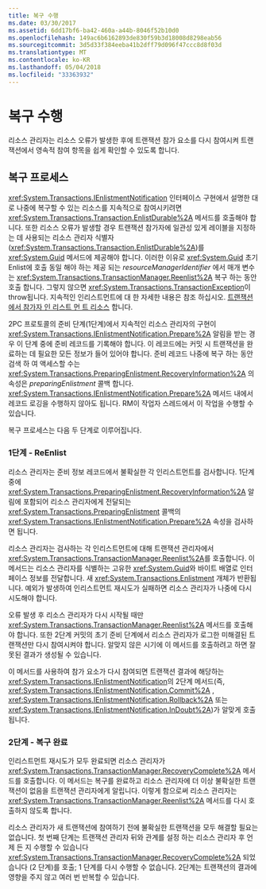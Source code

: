 ```yaml
---
title: 복구 수행
ms.date: 03/30/2017
ms.assetid: 6dd17bf6-ba42-460a-a44b-8046f52b10d0
ms.openlocfilehash: 149ac6b6162893de830f59b3d18008d8298eab56
ms.sourcegitcommit: 3d5d33f384eeba41b2dff79d096f47ccc8d8f03d
ms.translationtype: MT
ms.contentlocale: ko-KR
ms.lasthandoff: 05/04/2018
ms.locfileid: "33363932"
---
```

# <a name="performing-recovery"></a>복구 수행
리소스 관리자는 리소스 오류가 발생한 후에 트랜잭션 참가 요소를 다시 참여시켜 트랜잭션에서 영속적 참여 항목을 쉽게 확인할 수 있도록 합니다.  
  
## <a name="the-recovery-process"></a>복구 프로세스  
 <xref:System.Transactions.IEnlistmentNotification> 인터페이스 구현에서 설명한 대로 나중에 복구할 수 있는 리소스를 지속적으로 참여시키려면 <xref:System.Transactions.Transaction.EnlistDurable%2A> 메서드를 호출해야 합니다. 또한 리소스 오류가 발생할 경우 트랜잭션 참가자에 일관성 있게 레이블을 지정하는 데 사용되는 리소스 관리자 식별자(<xref:System.Transactions.Transaction.EnlistDurable%2A>)를 <xref:System.Guid> 메서드에 제공해야 합니다. 이러한 이유로 <xref:System.Guid> 초기 Enlist에 호출 동일 해야 하는 제공 되는 *resourceManagerIdentifier* 에서 매개 변수는 <xref:System.Transactions.TransactionManager.Reenlist%2A> 복구 하는 동안 호출 합니다. 그렇지 않으면 <xref:System.Transactions.TransactionException>이 throw됩니다. 지속적인 인리스트먼트에 대 한 자세한 내용은 참조 하십시오. [트랜잭션에서 참가자 인 리스트 먼 트 리소스](../../../../docs/framework/data/transactions/enlisting-resources-as-participants-in-a-transaction.md) 합니다.  
  
 2PC 프로토콜의 준비 단계(1단계)에서 지속적인 리소스 관리자의 구현이 <xref:System.Transactions.IEnlistmentNotification.Prepare%2A> 알림을 받는 경우 이 단계 중에 준비 레코드를 기록해야 합니다. 이 레코드에는 커밋 시 트랜잭션을 완료하는 데 필요한 모든 정보가 들어 있어야 합니다. 준비 레코드 나중에 복구 하는 동안 검색 하 여 액세스할 수는 <xref:System.Transactions.PreparingEnlistment.RecoveryInformation%2A> 의 속성은 *preparingEnlistment* 콜백 합니다. <xref:System.Transactions.IEnlistmentNotification.Prepare%2A> 메서드 내에서 레코드 로깅을 수행하지 않아도 됩니다. RM이 작업자 스레드에서 이 작업을 수행할 수 있습니다.  
  
 복구 프로세스는 다음 두 단계로 이루어집니다.  
  
### <a name="step-1---reenlist"></a>1단계 - ReEnlist  
 리소스 관리자는 준비 정보 레코드에서 불확실한 각 인리스트먼트를 검사합니다. 1단계 중에 <xref:System.Transactions.PreparingEnlistment.RecoveryInformation%2A> 알림에 포함되어 리소스 관리자에게 전달되는 <xref:System.Transactions.PreparingEnlistment> 콜백의 <xref:System.Transactions.IEnlistmentNotification.Prepare%2A> 속성을 검사하면 됩니다.  
  
 리소스 관리자는 검사하는 각 인리스트먼트에 대해 트랜잭션 관리자에서 <xref:System.Transactions.TransactionManager.Reenlist%2A>를 호출합니다. 이 메서드는 리소스 관리자를 식별하는 고유한 <xref:System.Guid>와 바이트 배열로 인터페이스 정보를 전달합니다. 새 <xref:System.Transactions.Enlistment> 개체가 반환됩니다. 예외가 발생하여 인리스트먼트 재시도가 실패하면 리소스 관리자가 나중에 다시 시도해야 합니다.  
  
 오류 발생 후 리소스 관리자가 다시 시작될 때만 <xref:System.Transactions.TransactionManager.Reenlist%2A> 메서드를 호출해야 합니다. 또한 2단계 커밋의 초기 준비 단계에서 리소스 관리자가 로그한 미해결된 트랜잭션만 다시 참여시켜야 합니다. 알맞지 않은 시기에 이 메서드를 호출하려고 하면 잘못된 결과가 생성될 수 있습니다.  
  
 이 메서드를 사용하여 참가 요소가 다시 참여되면 트랜잭션 결과에 해당하는 <xref:System.Transactions.IEnlistmentNotification>의 2단계 메서드(즉, <xref:System.Transactions.IEnlistmentNotification.Commit%2A> , <xref:System.Transactions.IEnlistmentNotification.Rollback%2A> 또는 <xref:System.Transactions.IEnlistmentNotification.InDoubt%2A>)가 알맞게 호출됩니다.  
  
### <a name="step-2---completing-the-recovery"></a>2단계 - 복구 완료  
 인리스트먼트 재시도가 모두 완료되면 리소스 관리자가 <xref:System.Transactions.TransactionManager.RecoveryComplete%2A> 메서드를 호출합니다. 이 메서드는 복구를 완료하고 리소스 관리자에 더 이상 불확실한 트랜잭션이 없음을 트랜잭션 관리자에게 알립니다. 이렇게 함으로써 리소스 관리자는 <xref:System.Transactions.TransactionManager.Reenlist%2A> 메서드를 다시 호출하지 않도록 합니다.  
  
 리소스 관리자가 새 트랜잭션에 참여하기 전에 불확실한 트랜잭션을 모두 해결할 필요는 없습니다. 첫 번째 단계는 트랜잭션 관리자 뒤와 관계를 설정 하는 리소스 관리자 후 언제 든 지 수행할 수 있습니다 <xref:System.Transactions.TransactionManager.RecoveryComplete%2A> 되었습니다 (2 단계)를 호출; 1 단계를 다시 수행할 수 없습니다. 2단계는 트랜잭션의 결과에 영향을 주지 않고 여러 번 반복할 수 있습니다.
